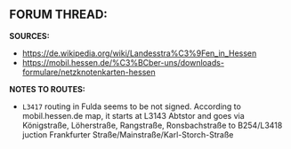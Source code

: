 ﻿**FORUM THREAD:**
- 


**SOURCES:**
- https://de.wikipedia.org/wiki/Landesstra%C3%9Fen_in_Hessen
- https://mobil.hessen.de/%C3%BCber-uns/downloads-formulare/netzknotenkarten-hessen


**NOTES TO ROUTES:**
- `L3417` routing in Fulda seems to be not signed. According to mobil.hessen.de map, it starts at L3143 Abtstor and goes via Königstraße, Löherstraße, Rangstraße, Ronsbachstraße to B254/L3418 juction Frankfurter Straße/Mainstraße/Karl-Storch-Straße
